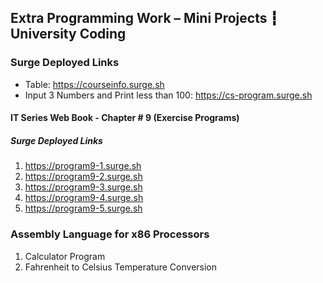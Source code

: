 ## Extra Programming Work – Mini Projects ┇ University Coding
### Surge Deployed Links
- Table: https://courseinfo.surge.sh
- Input 3 Numbers and Print less than 100: https://cs-program.surge.sh
#### IT Series Web Book - Chapter # 9 (Exercise Programs)
##### Surge Deployed Links
1. https://program9-1.surge.sh
2. https://program9-2.surge.sh
3. https://program9-3.surge.sh
4. https://program9-4.surge.sh
5. https://program9-5.surge.sh

### Assembly Language for x86 Processors
1. Calculator Program
2. Fahrenheit to Celsius Temperature Conversion
